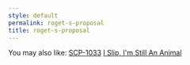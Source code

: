 ```yaml
---
style: default
permalink: roget-s-proposal
title: roget-s-proposal
---
```

You may also like:
[SCP-1033](http://scp-wiki.net/scp-1033)
[I Slip, I'm Still An Animal](http://scp-wiki.net/i-slip-i-m-still-an-animal)